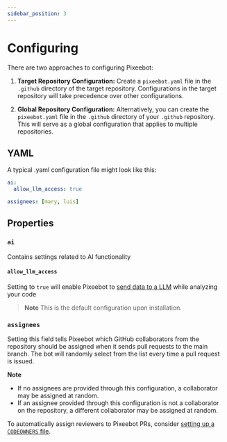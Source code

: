 ```yaml
---
sidebar_position: 3
---
```


# Configuring

There are two approaches to configuring Pixeebot:

1. **Target Repository Configuration:**
Create a `pixeebot.yaml` file in the `.github` directory of the target repository. Configurations in the target repository will take precedence over other configurations.

2. **Global Repository Configuration:**
Alternatively, you can create the `pixeebot.yaml` file in the `.github` directory of your `.github` repository. This will serve as a global configuration that applies to multiple repositories.

## YAML
A typical .yaml configuration file might look like this:

```yaml
ai:
  allow_llm_access: true

assignees: [mary, luis]
```
## Properties

### `ai`
Contains settings related to AI functionality 

#### `allow_llm_access`
Setting to `true` will enable Pixeebot to [send data to a LLM](faqs.md) while analyzing your code
> **Note** This is the default configuration upon installation.

### `assignees`
Setting this field tells Pixeebot which GitHub collaborators from the repository should be assigned when it sends pull requests to the main branch. The bot will randomly select from the list every time a pull request is issued.

**Note**
* If no assignees are provided through this configuration, a collaborator may be assigned at random. 
* If an assignee provided through this configuration is not a collaborator on the repository, a different collaborator may be assigned at random.
  

To automatically assign reviewers to Pixeebot PRs, consider [setting up a `CODEOWNERS` file](https://docs.github.com/en/repositories/managing-your-repositorys-settings-and-features/customizing-your-repository/about-code-owners).
